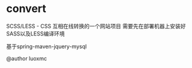 # convert
SCSS/LESS - CSS 互相在线转换的一个网站项目
需要先在部署机器上安装好SASS以及LESS编译环境

基于spring-maven-jquery-mysql

@author luoxmc
